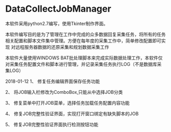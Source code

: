 # DataCollectJobManager
本软件采用python2.7编写，使用Tkinter制作界面。

本软件编写目的是为了管理在工作中完成的众多数据回复采集任务，将所有的任务相关配置和脚本文件集中管理。方便在每年度的采集工作中，简单修改配置即可实现
对远程服务器数据的还原采集和规划数据采集工作

本软件大量使用WINDOWS BAT批处理脚本来完成实际数据处理工作，本软件仅对采集任务配置文件和脚本进行管理，并记录采集任务执行LOG（不是数据库采集LOG）

2018-01-12
1、 修复任务编辑界面保存任务功能

2、 将JOB输入栏修改为ComboBox,只能从中选择JOB分类

3、 修复菜单中打开JOB菜单，选择任务加载任务配置内容功能

4、 修复JOB完整性验证界面，实现打开窗口绑定有缺失脚本的JOB

5、 修复JOB完整性验证界面执行检测按钮功能
